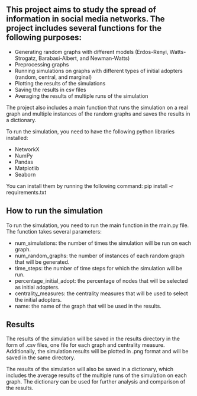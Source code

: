 ## This project aims to study the spread of information in social media networks. The project includes several functions for the following purposes:

- Generating random graphs with different models (Erdos-Renyi, Watts-Strogatz, Barabasi-Albert, and Newman-Watts)
- Preprocessing graphs
- Running simulations on graphs with different types of initial adopters (random, central, and marginal)
- Plotting the results of the simulations
- Saving the results in csv files
- Averaging the results of multiple runs of the simulation

The project also includes a main function that runs the simulation on a real graph and multiple instances of the random graphs and saves the results in a dictionary.

To run the simulation, you need to have the following python libraries installed:

- NetworkX
- NumPy
- Pandas
- Matplotlib
- Seaborn

You can install them by running the following command:
pip install -r requirements.txt

## How to run the simulation

To run the simulation, you need to run the main function in the main.py file. The function takes several parameters:

- num_simulations: the number of times the simulation will be run on each graph.
- num_random_graphs: the number of instances of each random graph that will be generated.
- time_steps: the number of time steps for which the simulation will be run.
- percentage_initial_adopt: the percentage of nodes that will be selected as initial adopters.
- centrality_measures: the centrality measures that will be used to select the initial adopters.
- name: the name of the graph that will be used in the results.

## Results

The results of the simulation will be saved in the results directory in the form of .csv files, one file for each graph and centrality measure. Additionally, the simulation results will be plotted in .png format and will be saved in the same directory.

The results of the simulation will also be saved in a dictionary, which includes the average results of the multiple runs of the simulation on each graph. The dictionary can be used for further analysis and comparison of the results.



